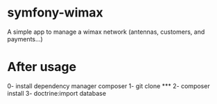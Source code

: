 # symfony-wimax

A simple app to manage a wimax network (antennas, customers, and payments...)

# After usage
0- install dependency manager composer
1- git clone ***
2- composer install
3- doctrine:import database
